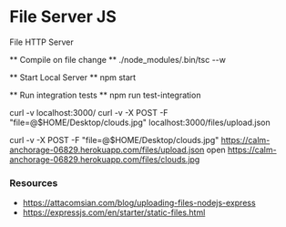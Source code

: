 # File Server JS
File HTTP Server

** Compile on file change **
./node_modules/.bin/tsc --w

** Start Local Server **
npm start

** Run integration tests **
npm run test-integration

curl -v localhost:3000/
curl -v -X POST -F "file=@$HOME/Desktop/clouds.jpg" localhost:3000/files/upload.json

curl -v -X POST -F "file=@$HOME/Desktop/clouds.jpg" https://calm-anchorage-06829.herokuapp.com/files/upload.json
open https://calm-anchorage-06829.herokuapp.com/files/clouds.jpg


### Resources
- https://attacomsian.com/blog/uploading-files-nodejs-express
- https://expressjs.com/en/starter/static-files.html